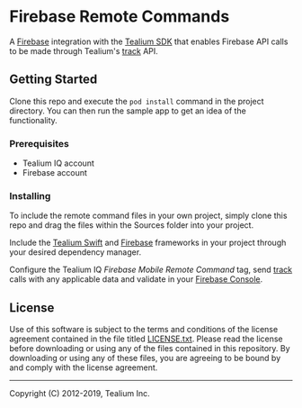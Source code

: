 # Firebase Remote Commands

A [Firebase](https://firebase.google.com/docs/analytics/ios/start) integration with the [Tealium SDK](https://github.com/tealium/tealium-swift) that enables Firebase API calls to be made through  Tealium's [track](https://docs.tealium.com/platforms/swift/track/) API.

## Getting Started

Clone this repo and execute the `pod install` command in the project directory. You can then run the sample app to get an idea of the functionality.

### Prerequisites

* Tealium IQ account
* Firebase account 

### Installing

To include the remote command files in your own project, simply clone this repo and drag the files within the Sources folder into your project. 

Include the [Tealium Swift](https://docs.tealium.com/platforms/swift/install/) and [Firebase](https://firebase.google.com/docs/analytics/ios/start) frameworks in your project through your desired dependency manager.

Configure the Tealium IQ _Firebase Mobile Remote Command_ tag, send [track](https://docs.tealium.com/platforms/swift/track/) calls with any applicable data and validate in your [Firebase Console](https://console.firebase.google.com/).

## License

Use of this software is subject to the terms and conditions of the license agreement contained in the file titled [LICENSE.txt](LICENSE.txt). Please read the license before downloading or using any of the files contained in this repository. By downloading or using any of these files, you are agreeing to be bound by and comply with the license agreement.

___

Copyright (C) 2012-2019, Tealium Inc.

